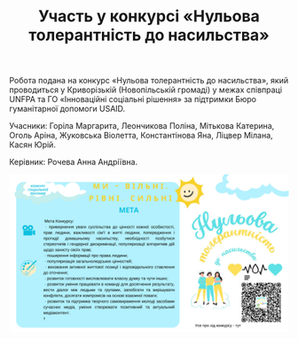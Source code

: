 ﻿---
title: Участь у конкурсі «Нульова толерантність до насильства»
---

Робота подана на конкурс «Нульова толерантність до насильства», який проводиться у Криворізькій (Новопільській громаді) у межах співпраці UNFPA та ГО «Інноваційні соціальні рішення» за підтримки Бюро гуманітарної допомоги USAID.

Учасники: Горіла Маргарита, Леончикова Поліна, Мітькова Катерина, Оголь Аріна, Жуковська Віолетта, Константінова Яна, Ліцвер Мілана, Касян Юрій.

Керівник: Рочева Анна Андріївна.

![](image.jpg)

<youtube id="6I4vIS1B6TM" />
